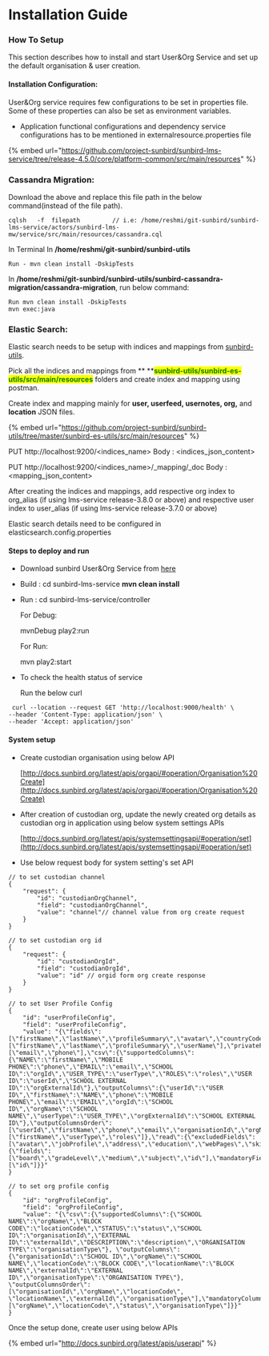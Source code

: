 # Installation Guide

### How To Setup

This section describes how to install and start User\&Org Service and set up the default organisation & user creation.

#### **Installation Configuration:**

User\&Org service requires few configurations to be set in properties file. Some of these properties can also be set as environment variables.

* Application functional configurations and dependency service configurations has to be mentioned in externalresource.properties file

{% embed url="https://github.com/project-sunbird/sunbird-lms-service/tree/release-4.5.0/core/platform-common/src/main/resources" %}

### Cassandra Migration:

Download the above and replace this file path in the below command(instead of the file path).

```
cqlsh 	-f  filepath         // i.e: /home/reshmi/git-sunbird/sunbird-lms-service/actors/sunbird-lms-mw/service/src/main/resources/cassandra.cql 	 	
```

In Terminal In **/home/reshmi/git-sunbird/sunbird-utils**

```
Run - mvn clean install -DskipTests
```

In **/home/reshmi/git-sunbird/sunbird-utils/sunbird-cassandra-migration/cassandra-migration**, run below command:

```
Run mvn clean install -DskipTests
mvn exec:java
```

### Elastic Search:

Elastic search needs to be setup with indices and mappings from [sunbird-utils](https://github.com/project-sunbird/sunbird-utils).

Pick all the indices and mappings from \*\* \*\*<mark style="color:green;">**sunbird-utils/sunbird-es-utils/src/main/resources**</mark> folders and create index and mapping using postman.

Create index and mapping mainly for **user, userfeed, usernotes, org,** and **location** JSON files.

{% embed url="https://github.com/project-sunbird/sunbird-utils/tree/master/sunbird-es-utils/src/main/resources" %}

PUT http://localhost:9200/\<indices\_name> Body : \<indices\_json\_content>

PUT http://localhost:9200/\<indices\_name>/\_mapping/\_doc Body : \<mapping\_json\_content>

After creating the indices and mappings, add respective org index to org\_alias (if using lms-service release-3.8.0 or above) and respective user index to user\_alias (if using lms-service release-3.7.0 or above)

Elastic search details need to be configured in elasticsearch.config.properties

#### Steps to deploy and run

* Download sunbird User\&Org Service from [here](https://github.com/project-sunbird/sunbird-lms-service)
* Build : cd sunbird-lms-service **mvn clean install**
*   Run : cd sunbird-lms-service/controller

    For Debug:

    mvnDebug play2:run

    For Run:

    mvn play2:start
*   To check the health status of service

    Run the below curl

```
 curl --location --request GET 'http://localhost:9000/health' \
--header 'Content-Type: application/json' \
--header 'Accept: application/json'
```

#### System setup

*   Create custodian organisation using below API

    [http://docs.sunbird.org/latest/apis/orgapi/#operation/Organisation%20Create](http://docs.sunbird.org/latest/apis/orgapi/#operation/Organisation%20Create)
*   After creation of custodian org, update the newly created org details as custodian org in application using below system settings APIs

    [http://docs.sunbird.org/latest/apis/systemsettingsapi/#operation/set](http://docs.sunbird.org/latest/apis/systemsettingsapi/#operation/set)
* Use below request body for system setting's set API

```
// to set custodian channel
{
    "request": {
        "id": "custodianOrgChannel",
        "field": "custodianOrgChannel",
        "value": "channel"// channel value from org create request
    }
}
```

```
// to set custodian org id
{
    "request": {
        "id": "custodianOrgId",
        "field": "custodianOrgId",
        "value": "id" // orgid form org create response
    }
}
```

```
// to set User Profile Config
{
    "id": "userProfileConfig",
    "field": "userProfileConfig",
    "value": "{\"fields\":[\"firstName\",\"lastName\",\"profileSummary\",\"avatar\",\"countryCode\",\"dob\",\"email\",\"gender\",\"grade\",\"language\",\"location\",\"phone\",\"subject\",\"userName\",\"webPages\",\"jobProfile\",\"address\",\"education\",\"skills\",\"badgeAssertions\"],\"publicFields\":[\"firstName\",\"lastName\",\"profileSummary\",\"userName\"],\"privateFields\":[\"email\",\"phone\"],\"csv\":{\"supportedColumns\":{\"NAME\":\"firstName\",\"MOBILE PHONE\":\"phone\",\"EMAIL\":\"email\",\"SCHOOL ID\":\"orgId\",\"USER_TYPE\":\"userType\",\"ROLES\":\"roles\",\"USER ID\":\"userId\",\"SCHOOL EXTERNAL ID\":\"orgExternalId\"},\"outputColumns\":{\"userId\":\"USER ID\",\"firstName\":\"NAME\",\"phone\":\"MOBILE PHONE\",\"email\":\"EMAIL\",\"orgId\":\"SCHOOL ID\",\"orgName\":\"SCHOOL NAME\",\"userType\":\"USER_TYPE\",\"orgExternalId\":\"SCHOOL EXTERNAL ID\"},\"outputColumnsOrder\":[\"userId\",\"firstName\",\"phone\",\"email\",\"organisationId\",\"orgName\",\"userType\",\"orgExternalId\"],\"mandatoryColumns\":[\"firstName\",\"userType\",\"roles\"]},\"read\":{\"excludedFields\":[\"avatar\",\"jobProfile\",\"address\",\"education\",\"webPages\",\"skills\"]},\"framework\":{\"fields\":[\"board\",\"gradeLevel\",\"medium\",\"subject\",\"id\"],\"mandatoryFields\":[\"id\"]}}"
}
```

```
// to set org profile config
{
    "id": "orgProfileConfig",
    "field": "orgProfileConfig",
    "value": "{\"csv\":{\"supportedColumns\":{\"SCHOOL NAME\":\"orgName\",\"BLOCK CODE\":\"locationCode\",\"STATUS\":\"status\",\"SCHOOL ID\":\"organisationId\",\"EXTERNAL ID\":\"externalId\",\"DESCRIPTION\":\"description\",\"ORGANISATION TYPE\":\"organisationType\"}, \"outputColumns\": {\"organisationId\":\"SCHOOL ID\",\"orgName\":\"SCHOOL NAME\",\"locationCode\":\"BLOCK CODE\",\"locationName\":\"BLOCK NAME\",\"externalId\":\"EXTERNAL ID\",\"organisationType\":\"ORGANISATION TYPE\"}, \"outputColumnsOrder\":[\"organisationId\",\"orgName\",\"locationCode\", \"locationName\",\"externalId\",\"organisationType\"],\"mandatoryColumns\":[\"orgName\",\"locationCode\",\"status\",\"organisationType\"]}}"
}
```

Once the setup done, create user using below APIs

{% embed url="http://docs.sunbird.org/latest/apis/userapi" %}
